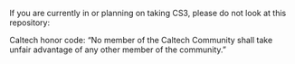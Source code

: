 If you are currently in or planning on taking CS3, please do not look at this repository:

Caltech honor code: “No member of the Caltech Community shall take unfair advantage of any other member of the community.”
